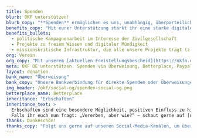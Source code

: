 ```yaml
---
title: Spenden
blurb: OKF unterstützen!
blurb_copy: "**Spenden** ermöglichen es uns, unabhängig, überparteilich, interdisziplinär und nichtkommerziell zu arbeiten. Wenn euch unsere Mission am Herzen liegt, und es eure finanzielle Situation erlaubt, könnt ihr unsere Arbeit nachhaltig sichern."
benefits_copy: "Mit eurer Unterstützung stärkt ihr eine starke digitale Zivilgesellschaft und ermöglicht uns:"
benefits_bullets:
  - politische Kampagnenarbeit im Interesse der Zivilgesellschaft
  - Projekte zu freiem Wissen und digitaler Mündigkeit
  - missionskritische Infrastruktur, die alle unsere Projekte trägt (z. B. Server, Verwaltung und laufende Mietkosten)"
org: Verein
org_copy: "Mit unserem [aktuellen Freistellungsbescheid](https://okfn.de/files/documents/2023_Freistellungsbescheid_fuer2022.pdf) sind wir als gemeinnütziger Verein zur Förderung der Wissenschaft und Forschung, der Volks- und Berufsbildung, des demokratischen Staatswesens im Geltungsbereich der Abgabenordnung sowie des bürgerschaftlichen Engagements zugunsten gemeinnütziger Zwecke anerkannt. Für Spenden bis zu 300 Euro jährlich genügt als Spendennachweis dein Zahlungsnachweis (z. B. Kontoauszug) zusammen mit unserem Vereinfachten Zuwendungsnachweis."
meta: OKF DE unterstützen. Spenden via Überweisung, Betterplace, Paypal
layout: donation
bank_name: "Überweisung"
bank_copy: "Unsere Bankverbindung für direkte Spenden oder Überweisungen und Daueraufträge ist:"
img_header: /okf/social-og/spenden-social-og.png
betterplace_name: Betterplace
inheritance: "Erbschaften"
inheritance_text: >
  Erbschaften sind eine besondere Möglichkeit, positiven Einfluss zu hinterlassen. 
  Falls ihr euch nun fragt: „Vererben, aber wie?“ – schaut gerne auf [unserem Blogbeitrag](https://okfn.de/blog/2024/09/spenden-und-erbschaften-f%C3%BCr-die-okf/) vorbei.
thanks: Dankeschön!
thanks_copy: "Folgt uns gerne auf unseren Social-Media-Kanälen, um über unsere Arbeit auf dem Laufenden zu sein. Und abonniert gerne unseren Newsletter!"
---
```

